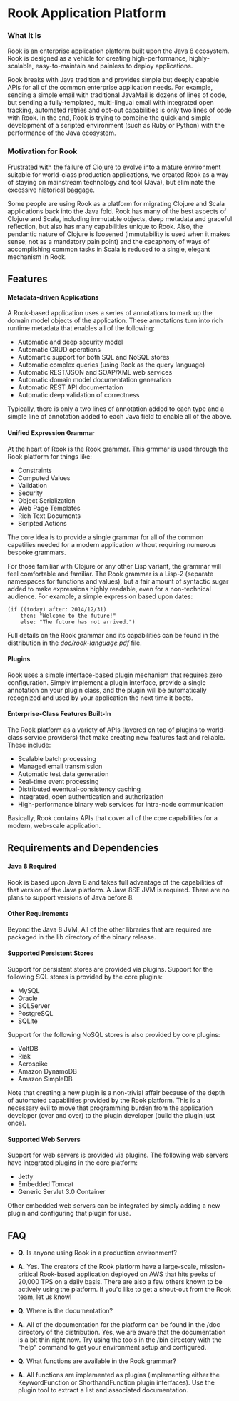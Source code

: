 # Rook Application Platform

### What It Is
Rook is an enterprise application platform built upon the Java 8 ecosystem. Rook is designed as a vehicle for creating high-performance, highly-scalable, easy-to-maintain and painless to deploy applications.

Rook breaks with Java tradition and provides simple but deeply capable APIs for all of the common enterprise application needs. For example, sending a simple email with traditional JavaMail is dozens of lines of code, but sending a fully-templated, multi-lingual email with integrated open tracking, automated retries and opt-out capabilities is only two lines of code with Rook. In the end, Rook is trying to combine the quick and simple development of a scripted environment (such as Ruby or Python) with the performance of the Java ecosystem.

### Motivation for Rook
Frustrated with the failure of Clojure to evolve into a mature environment suitable for world-class production applications, we created Rook as a way of staying on mainstream technology and tool (Java), but eliminate the excessive historical baggage.

Some people are using Rook as a platform for migrating Clojure and Scala applications back into the Java fold. Rook has many of the best aspects of Clojure and Scala, including immutable objects, deep metadata and graceful reflection, but also has many capabilities unique to Rook. Also, the pendantic nature of Clojure is loosened (immutability is used when it makes sense, not as a mandatory pain point) and the cacaphony of ways of accomplishing common tasks in Scala is reduced to a single, elegant mechanism in Rook.  

## Features
#### Metadata-driven Applications
A Rook-based application uses a series of annotations to mark up the domain model objects of the application. These annotations turn into rich runtime metadata that enables all of the following:

 - Automatic and deep security model
 - Automatic CRUD operations
 - Automartic support for both SQL and NoSQL stores
 - Automatic complex queries (using Rook as the query language)
 - Automatic REST/JSON and SOAP/XML web services
 - Automatic domain model documentation generation
 - Automatic REST API documentation
 - Automatic deep validation of correctness

Typically, there is only a two lines of annotation added to each type and a
simple line of annotation added to each Java field to enable all of the above.

	
#### Unified Expression Grammar
At the heart of Rook is the Rook grammar. This grmmar is used through the Rook
platform for things like:

 - Constraints
 - Computed Values
 - Validation
 - Security
 - Object Serialization
 - Web Page Templates
 - Rich Text Documents
 - Scripted Actions

The core idea is to provide a single grammar for all of the common capatilies
needed for a modern application without requiring numerous bespoke grammars.

For those familiar with Clojure or any other Lisp variant, the grammar will
feel comfortable and familiar. The Rook grammar is a Lisp-2 (separate namespaces
for functions and values), but a fair amount of syntactic sugar added to make
expressions highly readable, even for a non-technical audience. For example,
a simple expression based upon dates:

	(if ((today) after: 2014/12/31)
		then: "Welcome to the future!"
		else: "The future has not arrived.")

Full details on the Rook grammar and its capabilities can be found in the
distribution in the _doc/rook-language.pdf_ file.

#### Plugins
Rook uses a simple interface-based plugin mechanism that requires zero configuration. Simply implement a plugin interface, provide a single annotation on your plugin class, and the plugin will be automatically recognized and used by your application the next time it boots.

#### Enterprise-Class Features Built-In
The Rook platform as a variety of APIs (layered on top of plugins to world-class service providers) that make creating new features fast and reliable. These
include:

 - Scalable batch processing
 - Managed email transmission
 - Automatic test data generation
 - Real-time event processing
 - Distributed eventual-consistency caching
 - Integrated, open authentication and authorization
 - High-performance binary web services for intra-node communication

Basically, Rook contains APIs that cover all of the core capabilities for a modern, web-scale application.

## Requirements and Dependencies
#### Java 8 Required
Rook is based upon Java 8 and takes full advantage of the capabilities of that version of the Java platform. A Java 8SE JVM is required. There are no plans to support versions of Java before 8.

#### Other Requirements
Beyond the Java 8 JVM, All of the other libraries that are required are
packaged in the lib directory of the binary release.

#### Supported Persistent Stores
Support for persistent stores are provided via plugins. Support for the following
SQL stores is provided by the core plugins:

 - MySQL
 - Oracle
 - SQLServer
 - PostgreSQL
 - SQLite
	
Support for the following NoSQL stores is also provided by core plugins:

 - VoltDB
 - Riak
 - Aerospike
 - Amazon DynamoDB
 - Amazon SimpleDB

Note that creating a new plugin is a non-trivial affair because of the depth of
automated capabilities provided by the Rook platform. This is a necessary evil
to move that programming burden from the application developer (over and over)
to the plugin developer (build the plugin just once).

#### Supported Web Servers
Support for web servers is provided via plugins. The following web servers have integrated plugins in the core platform:

 - Jetty
 - Embedded Tomcat
 - Generic Servlet 3.0 Container
	
Other embedded web servers can be integrated by simply adding a new plugin and
configuring that plugin for use.


## FAQ

- **Q.** Is anyone using Rook in a production environment?
- **A.** Yes. The creators of the Rook platform have a large-scale, mission-critical
	Rook-based application deployed on AWS that hits peeks of 20,000 TPS on
	a daily basis. There are also a few others known to be actively using the
	platform. If you'd like to get a shout-out from the Rook team, let us know!

- **Q.** Where is the documentation?
- **A.** All of the documentation for the platform can be found in the /doc
	directory of the distribution. Yes, we are aware that the documentation is
	a bit thin right now. Try using the tools in the /bin directory with the
	"help" command to get your environment setup and configured.

- **Q.** What functions are available in the Rook grammar?
- **A.** All functions are implemented as plugins (implementing either the
	KeywordFunction or ShorthandFunction plugin interfaces). Use the plugin
	tool to extract a list and associated documentation.

	
